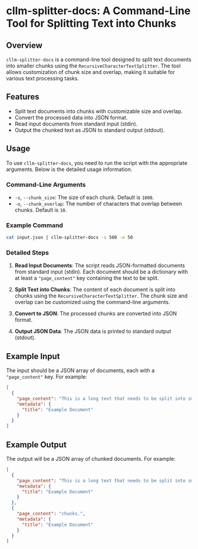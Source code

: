 # cllm-splitter-docs: A Command-Line Tool for Splitting Text into Chunks

## Overview

`cllm-splitter-docs` is a command-line tool designed to split text documents into smaller chunks using the `RecursiveCharacterTextSplitter`. The tool allows customization of chunk size and overlap, making it suitable for various text processing tasks.

## Features

- Split text documents into chunks with customizable size and overlap.
- Convert the processed data into JSON format.
- Read input documents from standard input (stdin).
- Output the chunked text as JSON to standard output (stdout).

## Usage

To use `cllm-splitter-docs`, you need to run the script with the appropriate arguments. Below is the detailed usage information.

### Command-Line Arguments

- `-s`, `--chunk_size`: The size of each chunk. Default is `1000`.
- `-o`, `--chunk_overlap`: The number of characters that overlap between chunks. Default is `10`.

### Example Command

```bash
cat input.json | cllm-splitter-docs -s 500 -o 50
```

### Detailed Steps

1. **Read Input Documents**:
   The script reads JSON-formatted documents from standard input (stdin). Each document should be a dictionary with at least a `"page_content"` key containing the text to be split.

2. **Split Text into Chunks**:
   The content of each document is split into chunks using the `RecursiveCharacterTextSplitter`. The chunk size and overlap can be customized using the command-line arguments.

3. **Convert to JSON**:
   The processed chunks are converted into JSON format.

4. **Output JSON Data**:
   The JSON data is printed to standard output (stdout).

## Example Input

The input should be a JSON array of documents, each with a `"page_content"` key. For example:

```json
[
  {
    "page_content": "This is a long text that needs to be split into smaller chunks.",
    "metadata": {
      "title": "Example Document"
    }
  }
]
```

## Example Output

The output will be a JSON array of chunked documents. For example:

```json
[
  {
    "page_content": "This is a long text that needs to be split into smaller",
    "metadata": {
      "title": "Example Document"
    }
  },
  {
    "page_content": "chunks.",
    "metadata": {
      "title": "Example Document"
    }
  }
]
```